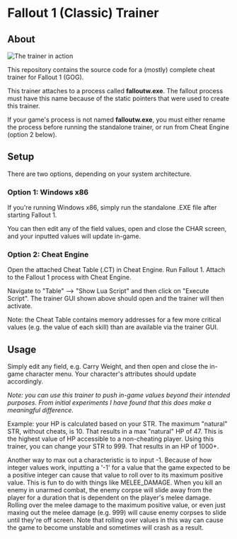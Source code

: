 # Fallout 1 (Classic) Trainer

## About

![The trainer in action](https://github.com/danjaaron/Fallout1-Trainer/blob/master/fallout1-trainer-whole.PNG)

This repository contains the source code for a (mostly) complete cheat trainer for Fallout 1 (GOG).

This trainer attaches to a process called **falloutw.exe**. The fallout process must have this name because of the static pointers that were used to create this trainer.

If your game's process is not named **falloutw.exe**, you must either rename the process before running the standalone trainer, or run from Cheat Engine (option 2 below). 

## Setup

There are two options, depending on your system architecture.

### Option 1: Windows x86

If you're running Windows x86, simply run the standalone .EXE file after starting Fallout 1.

You can then edit any of the field values, open and close the CHAR screen, and your inputted values will update in-game.

### Option 2: Cheat Engine

Open the attached Cheat Table (.CT) in Cheat Engine. Run Fallout 1. Attach to the Fallout 1 process with Cheat Engine. 

Navigate to "Table" --> "Show Lua Script" and then click on "Execute Script". The trainer GUI shown above should open and the trainer will then activate. 

Note: the Cheat Table contains memory addresses for a few more critical values (e.g. the value of each skill) than are available via the trainer GUI.

## Usage

Simply edit any field, e.g. Carry Weight, and then open and close the in-game character menu. Your character's attributes should update accordingly. 

*Note: you can use this trainer to push in-game values beyond their intended purposes. From initial experiments I have found that this does make a meaningful difference.*

Example: your HP is calculated based on your STR. The maximum "natural" STR, without cheats, is 10. That results in a max "natural" HP of 47. This is the highest value of HP accessible to a non-cheating player. Using this trainer, you can change your STR to 999. That results in an HP of 1000+. 

Another way to max out a characteristic is to input -1. Because of how integer values work, inputting a '-1' for a value that the game expected to be a positive integer can cause that value to roll over to its maximum positive value. This is fun to do with things like MELEE_DAMAGE. When you kill an enemy in unarmed combat, the enemy corpse will slide away from the player for a duration that is dependent on the player's melee damage. Rolling over the melee damage to the maximum positive value, or even just maxing out the melee damage (e.g. 999) will cause enemy corpses to slide until they're off screen. Note that rolling over values in this way can cause the game to become unstable and sometimes will crash as a result. 
